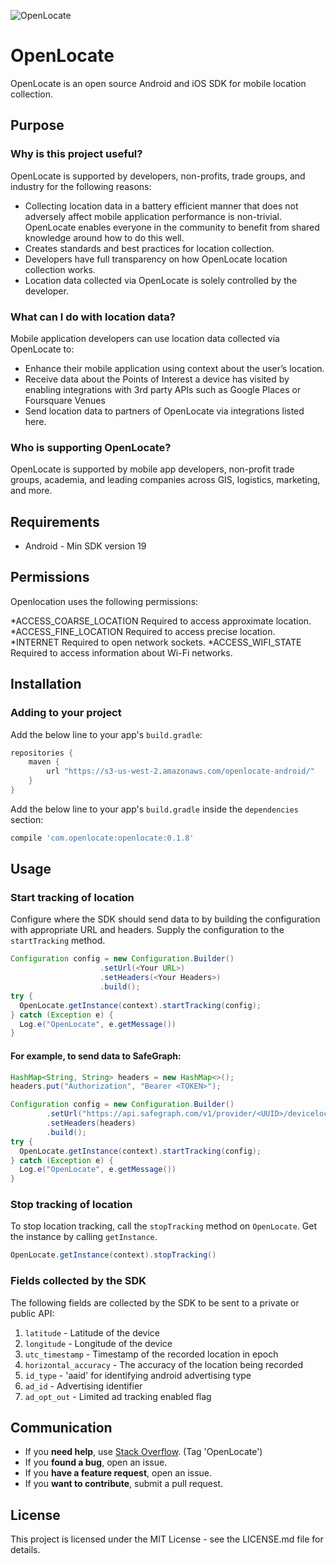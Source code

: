 
![OpenLocate](http://imageshack.com/a/img922/4800/Pihgqn.png)

# OpenLocate

OpenLocate is an open source Android and iOS SDK for mobile location collection.

## Purpose

### Why is this project useful?

OpenLocate is supported by developers, non-profits, trade groups, and industry for the following reasons:

* Collecting location data in a battery efficient manner that does not adversely affect mobile application performance is non-trivial. OpenLocate enables everyone in the community to benefit from shared knowledge around how to do this well.
* Creates standards and best practices for location collection.
* Developers have full transparency on how OpenLocate location collection works.
* Location data collected via OpenLocate is solely controlled by the developer.

### What can I do with location data?

Mobile application developers can use location data collected via OpenLocate to:

* Enhance their mobile application using context about the user’s location.
* Receive data about the Points of Interest a device has visited by enabling integrations with 3rd party APIs such as Google Places or Foursquare Venues
* Send location data to partners of OpenLocate via integrations listed here.

### Who is supporting OpenLocate?

OpenLocate is supported by mobile app developers, non-profit trade groups, academia, and leading companies across GIS, logistics, marketing, and more.

## Requirements

- Android - Min SDK version 19

## Permissions

Openlocation uses the following permissions:

*ACCESS_COARSE_LOCATION
Required to access approximate location.
*ACCESS_FINE_LOCATION
Required to access precise location.
*INTERNET
Required to open network sockets.
*ACCESS_WIFI_STATE
Required to access information about Wi-Fi networks.

## Installation

### Adding to your project

Add the below line to your app's `build.gradle`:

```groovy
repositories {
    maven {
        url "https://s3-us-west-2.amazonaws.com/openlocate-android/"
    }
}
```

Add the below line to your app's `build.gradle` inside the `dependencies` section:
    
```groovy
compile 'com.openlocate:openlocate:0.1.8'
```

## Usage

### Start tracking of location
Configure where the SDK should send data to by building the configuration with appropriate URL and headers. Supply the configuration to the `startTracking` method.

```java
Configuration config = new Configuration.Builder()
                    .setUrl(<Your URL>)
                    .setHeaders(<Your Headers>)
                    .build();
try {
  OpenLocate.getInstance(context).startTracking(config);
} catch (Exception e) {
  Log.e("OpenLocate", e.getMessage())
}
```

#### For example, to send data to SafeGraph:

```java
HashMap<String, String> headers = new HashMap<>();
headers.put("Authorization", "Bearer <TOKEN>");

Configuration config = new Configuration.Builder()
        .setUrl("https://api.safegraph.com/v1/provider/<UUID>/devicelocation")
        .setHeaders(headers)
        .build();
try {
  OpenLocate.getInstance(context).startTracking(config);
} catch (Exception e) {
  Log.e("OpenLocate", e.getMessage())
}
```


### Stop tracking of location

To stop location tracking, call the `stopTracking` method on `OpenLocate`. Get the instance by calling `getInstance`.

```java
OpenLocate.getInstance(context).stopTracking()
```

### Fields collected by the SDK

The following fields are collected by the SDK to be sent to a private or public API:

1. `latitude` - Latitude of the device
2. `longitude` - Longitude of the device
3. `utc_timestamp` - Timestamp of the recorded location in epoch
4. `horizontal_accuracy` - The accuracy of the location being recorded
5. `id_type` - 'aaid' for identifying android advertising type
6. `ad_id` - Advertising identifier
7. `ad_opt_out` - Limited ad tracking enabled flag

## Communication

- If you **need help**, use [Stack Overflow](https://stackoverflow.com). (Tag 'OpenLocate') 
- If you **found a bug**, open an issue.
- If you **have a feature request**, open an issue.
- If you **want to contribute**, submit a pull request.

## License

This project is licensed under the MIT License - see the LICENSE.md file for details.
